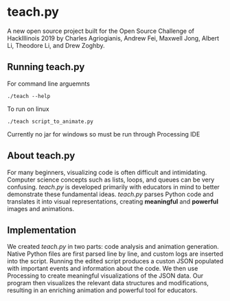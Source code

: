 # teach.py
A new open source project built for the Open Source Challenge of HackIllinois 2019 by Charles Agriogianis, Andrew Fei, Maxwell Jong, Albert Li, Theodore Li, and Drew Zoghby.

## Running teach.py
For command line arguemnts

`./teach --help`

To run on linux

`./teach script_to_animate.py`

Currently no jar for windows so must be run through Processing IDE
## About teach.py
For many beginners, visualizing code is often difficult and intimidating. Computer science concepts such as lists, loops, and queues can be very confusing. *teach.py* is developed primarily with educators in mind to better demonstrate these fundamental ideas. 
*teach.py* parses Python code and translates it into visual representations, creating **meaningful** and **powerful** images and animations.

## Implementation
We created *teach.py* in two parts: code analysis and animation generation. Native Python files are first parsed line by line, and custom logs are inserted into the script. Running the edited script produces a custon JSON populated with important events and information about the code. We then use Processing to create meaningful visualizations of the JSON data. Our program then visualizes the relevant data structures and modifications, resulting in an enriching animation and powerful tool for educators.
